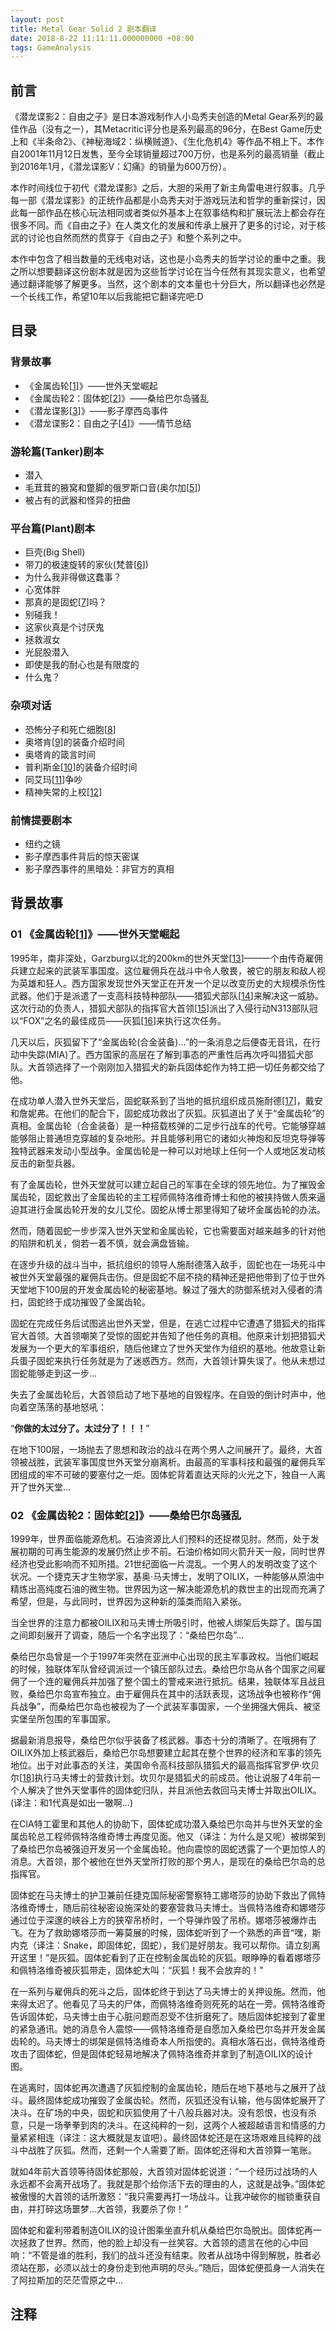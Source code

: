 ```yaml
---
layout: post
title: Metal Gear Solid 2 剧本翻译
date: 2018-8-22 11:11:11.000000000 +08:00
tags: GameAnalysis
---
```



## 前言

《潜龙谍影2：自由之子》是日本游戏制作人小岛秀夫创造的Metal Gear系列的最佳作品（没有之一），其Metacritic评分也是系列最高的96分，在Best Game历史上和《半条命2》、《神秘海域2：纵横贼道》、《生化危机4》等作品不相上下。本作自2001年11月12日发售，至今全球销量超过700万份，也是系列的最高销量（截止到2016年1月，《潜龙谍影V：幻痛》的销量为600万份）。

本作时间线位于初代《潜龙谍影》之后，大胆的采用了新主角雷电进行叙事。几乎每一部《潜龙谍影》的正统作品都是小岛秀夫对于游戏玩法和哲学的重新探讨，因此每一部作品在核心玩法相同或者类似外基本上在叙事结构和扩展玩法上都会存在很多不同。而《自由之子》在人类文化的发展和传承上展开了更多的讨论，对于核武的讨论也自然而然的贯穿于《自由之子》和整个系列之中。

本作中包含了相当数量的无线电对话，这也是小岛秀夫的哲学讨论的重中之重。我之所以想要翻译这份剧本就是因为这些哲学讨论在当今任然有其现实意义，也希望通过翻译能够了解更多。当然，这个剧本的文本量也十分巨大，所以翻译也必然是一个长线工作，希望10年以后我能把它翻译完吧:D

## 目录

### 背景故事

+ 《金属齿轮[[1][1]]》——世外天堂崛起
+ 《金属齿轮2：固体蛇[[2][2]]》——桑给巴尔岛骚乱
+ 《潜龙谍影[[3][3]]》——影子摩西岛事件
+ 《潜龙谍影2：自由之子[[4][4]]》——情节总结

### 游轮篇(Tanker)剧本

+ 潜入
+ 毛茸茸的腋窝和蹩脚的俄罗斯口音(奥尔加[[5][5]])
+ 被占有的武器和怪异的扭曲

### 平台篇(Plant)剧本

+ 巨壳(Big Shell)
+ 带刀的极速旋转的家伙(梵普[[6][6]])
+ 为什么我非得做这蠢事？
+ 心宽体胖
+ 那真的是固蛇[[7][7]]吗？
+ 别碰我！
+ 这家伙真是个讨厌鬼
+ 拯救淑女
+ 光屁股潜入
+ 即使是我的耐心也是有限度的
+ 什么鬼？

### 杂项对话

+ 恐怖分子和死亡细胞[[8][8]]
+ 奥塔肯[[9][9]]的装备介绍时间
+ 奥塔肯的箴言时间
+ 普利斯金[[10][10]]的装备介绍时间
+ 同艾玛[[11][11]]争吵
+ 精神失常的上校[[12][12]]

### 前情提要剧本

+ 纽约之镜
+ 影子摩西事件背后的惊天密谋
+ 影子摩西事件的黑暗处：非官方的真相

## 背景故事

### 01 《金属齿轮[[1][1]]》——世外天堂崛起

1995年，南非深处，Garzburg以北的200km的世外天堂[[13][13]]——一个由传奇雇佣兵建立起来的武装军事国度。这位雇佣兵在战斗中令人敬畏，被它的朋友和敌人视为英雄和狂人。西方国家发现世外天堂正在开发一个足以改变历史的大规模杀伤性武器。他们于是派遣了一支高科技特种部队——猎狐犬部队[[14][14]]来解决这一威胁。这次行动的负责人，猎狐犬部队的指挥官大首领[[15][15]]派出了入侵行动N313部队冠以“FOX”之名的最佳成员——灰狐[[16][16]]来执行这次任务。

几天以后，灰狐留下了“金属齿轮(合金装备)...”的一条消息之后便杳无音讯，在行动中失踪(MIA)了。西方国家的高层在了解到事态的严重性后再次呼叫猎狐犬部队。大首领选择了一个刚刚加入猎狐犬的新兵固体蛇作为特工把一切任务都交给了他。

在成功单人潜入世外天堂后，固蛇联系到了当地的抵抗组织成员施耐德[[17][17]]，戴安和詹妮弗。在他们的配合下，固蛇成功救出了灰狐。灰狐道出了关于“金属齿轮”的真相。金属齿轮（合金装备）是一种搭载核弹的二足步行战车的代号。它能够穿越能够阻止普通坦克穿越的复杂地形。并且能够利用它的诸如火神炮和反坦克导弹等独特武器来发动小型战争。金属齿轮是一种可以对地球上任何一个人或地区发动核反击的新型兵器。

有了金属齿轮，世外天堂就可以建立起自己的军事在全球的领先地位。为了摧毁金属齿轮，固蛇救出了金属齿轮的主工程师佩特洛维奇博士和他的被挟持做人质来逼迫其进行金属齿轮开发的女儿艾伦。固蛇从博士那里得知了破坏金属齿轮的办法。

然而，随着固蛇一步步深入世外天堂和金属齿轮，它也需要面对越来越多的针对他的陷阱和机关，倘若一着不慎，就会满盘皆输。

在逐步升级的战斗当中，抵抗组织的领导人施耐德落入敌手，固蛇也在一场死斗中被世外天堂最强的雇佣兵击伤。但是固蛇不屈不挠的精神还是把他带到了位于世外天堂地下100层的开发金属齿轮的秘密基地。躲过了强大的防御系统对入侵者的清扫，固蛇终于成功摧毁了金属齿轮。

固蛇在完成任务后试图逃出世外天堂，但是，在逃亡过程中它遭遇了猎狐犬的指挥官大首领。大首领嘲笑了受惊的固蛇并告知了他任务的真相。他原来计划把猎狐犬发展为一个更大的军事组织，随后他建立了世外天堂作为组织的基地。他故意让新兵蛋子固蛇来执行任务就是为了迷惑西方。然而，大首领计算失误了。他从未想过固蛇能够走到这一步...

失去了金属齿轮后，大首领启动了地下基地的自毁程序。在自毁的倒计时声中，他向着空荡荡的基地怒吼：

“**你做的太过分了。太过分了！！！**”

在地下100层，一场抛去了思想和政治的战斗在两个男人之间展开了。最终，大首领被战胜，武装军事国度世外天堂分崩离析。由最高的军事科技和最强的雇佣兵军团组成的牢不可破的要塞付之一炬。固体蛇背着直达天际的火光之下，独自一人离开了世外天堂...

### 02 《金属齿轮2：固体蛇[[2][2]]》——桑给巴尔岛骚乱

1999年，世界面临能源危机。石油资源比人们预料的还捉襟见肘。然而，处于发展初期的可再生能源的发展仍然止步不前。石油价格如同火箭升天一般，同时世界经济也受此影响而不知所措。21世纪面临一片混乱。一个男人的发明改变了这个状况。一个捷克天才生物学家，基奥·马夫博士，发明了OILIX，一种能够从原油中精炼出高纯度石油的微生物。世界因为这一解决能源危机的救世主的出现而充满了希望，但是，与此同时，世界因为这种新的藻类而陷入紧张。

当全世界的注意力都被OILIX和马夫博士所吸引时，他被人绑架后失踪了。国与国之间即刻展开了调查，随后一个名字出现了：“桑给巴尔岛”...

桑给巴尔岛曾是一个于1997年突然在亚洲中心出现的民主军事政权。当他们崛起的时候，独联体军队曾经调派过一个镇压部队过去。桑给巴尔岛从各个国家之间雇佣了一个连的雇佣兵并加强了整个国土的警戒来进行抵抗。结果，独联体军且战且败，桑给巴尔岛宣布独立。由于雇佣兵在其中的活跃表现，这场战争也被称作“佣兵战争”，而桑给巴尔岛也被视为了一个武装军事国家，一个坐拥强大佣兵、被坚实堡垒所包围的军事国家。

据最新消息报导，桑给巴尔似乎装备了核武器。事态十分的清晰了。在哦拥有了OILIX外加上核武器后，桑给巴尔岛想要建立起其在整个世界的经济和军事的领先地位。出于对此事态的关注，美国命令高科技部队猎狐犬的最高指挥官罗伊·坎贝尔[[18][18]]执行马夫博士的营救计划。坎贝尔是猎狐犬的前成员。他让说服了4年前一个人解决了世外天堂事件的固体蛇归队，并且派他去救回马夫博士并取出OILIX。(译注：和1代真是如出一辙啊...)

在CIA特工霍里和其他人的协助下，固体蛇成功潜入桑给巴尔岛并与世外天堂的金属齿轮总工程师佩特洛维奇博士再度见面。他又（译注：为什么是又呢）被绑架到了桑给巴尔岛被强迫开发另一个金属齿轮。他向震惊的固蛇透露了一个更加惊人的消息。大首领，那个被他在世外天堂所打败的那个男人，是现在的桑给巴尔岛的总指挥官。

固体蛇在马夫博士的护卫兼前任捷克国际秘密警察特工娜塔莎的协助下救出了佩特洛维奇博士，随后前往秘密设施深处的要塞营救马夫博士。当佩特洛维奇和娜塔莎通过位于深邃的峡谷上方的狭窄吊桥时，一个导弹炸毁了吊桥。娜塔莎被爆炸击飞。在为了救助娜塔莎而一筹莫展的时候，固体蛇听到了一个熟悉的声音“嘿，斯内克（译注：Snake，即固体蛇，固蛇），我们是好朋友。我可以帮你。请立刻离开这里！”是灰狐。固体蛇看到了正在控制金属齿轮的灰狐。眼睁睁的看着娜塔莎和佩特洛维奇被灰狐带走，固体蛇大叫：“灰狐！我不会放弃的！”

在一系列与雇佣兵的死斗之后，固体蛇终于到达了马夫博士的关押设施。然而，他来得太迟了。他看见了马夫的尸体，而佩特洛维奇则死死的站在一旁。佩特洛维奇告诉固体蛇，马夫博士由于心脏问题而忍受不住折磨死了。随后固体蛇接到了霍里的紧急通讯。她的消息令人震惊——佩特洛维奇是自愿加入桑给巴尔岛并开发金属齿轮的。马夫博士的绑架是佩特洛维奇本人所指使的。真相水落石出，佩特洛维奇攻击了固体蛇，但是固体蛇轻易地解决了佩特洛维奇并拿到了制造OILIX的设计图。

在逃离时，固体蛇再次遭遇了灰狐控制的金属齿轮，随后在地下基地与之展开了战斗。最终固体蛇成功摧毁了金属齿轮。然而，灰狐还没有认输，他与固体蛇展开了决斗。在矿场的中央，固蛇和灰狐使用了十八般兵器对决。没有怨恨，也没有杀意，只是一场拳拳到肉的决斗。在这纯粹的一刻，这两个人被超越语言和情感的力量紧紧相连（译注：这大概就是友谊吧）。最终固体蛇还是在这场艰难且纯粹的战斗中战胜了灰狐。然而，还剩一个人需要了断。固体蛇还得和大首领算一笔账。

就如4年前大首领等待固体蛇那般，大首领对固体蛇说道：“一个经历过战场的人永远都不会离开战场了。我就是那个给你活下去的理由的人，这就是战争。”固体蛇被傲慢的大首领的话所激怒：“我只需要再打一场战斗。让我冲破你的枷锁重获自由，并打碎这场噩梦...大首领，我要杀了你！”

固体蛇和霍利带着制造OILIX的设计图乘坐直升机从桑给巴尔岛脱出。固体蛇再一次拯救了世界。然而，他的脸上却没有一丝笑容。大首领的遗言在他的心中回响：“不管是谁的胜利，我们的战斗还没有结束。败者从战场中得到解脱，胜者必须站在那，必须以战士的身份走到他声明的尽头。”随后，固体蛇便孤身一人消失在了阿拉斯加的茫茫雪原之中...

## 注释

[1]: https://en.wikipedia.org/wiki/Metal_Gear	"Metal Gear"
[2]:https://en.wikipedia.org/wiki/Metal_Gear_2:_Solid_Snake	"Metal Gear 2"
[3]:https://en.wikipedia.org/wiki/Metal_Gear_Solid	"Metal Gear Solid"
[4]:https://en.wikipedia.org/wiki/Metal_Gear_Solid_2:_Sons_of_Liberty	"Metal Gear Solid 2: Sons of Liberty"
[5]:http://metalgear.wikia.com/wiki/Olga_Gurlukovich	"Olga"
[6]:http://metalgear.wikia.com/wiki/Vamp	"Vamp"
[7]:https://en.wikipedia.org/wiki/Solid_Snake	"Solid Snake"
[8]:http://metalgear.wikia.com/wiki/Dead_Cell	"Dead Cell"
[9]:http://metalgear.wikia.com/wiki/Hal_Emmerich	"Otacon"
[10]:https://en.wikipedia.org/wiki/Solid_Snake	"Pliskin"
[11]:http://metalgear.wikia.com/wiki/Emma_Emmerich	"Emma Emmerich"
[12]:http://metalgear.wikia.com/wiki/Colonel_(AI)	"Colonel"
[13]:http://metalgear.wikia.com/wiki/Outer_Heaven	"Outer Heaven"
[14]:http://metalgear.wikia.com/wiki/FOXHOUND	"FOXHOUND"
[15]:http://metalgear.wikia.com/wiki/Big_Boss	"Big Boss"
[16]:http://metalgear.wikia.com/wiki/Gray_Fox	"Gray Fox"
[17]:http://metalgear.wikia.com/wiki/Kyle_Schneider	"Schneider"
[18]:http://metalgear.wikia.com/wiki/Roy_Campbell	"Roy Campbell"